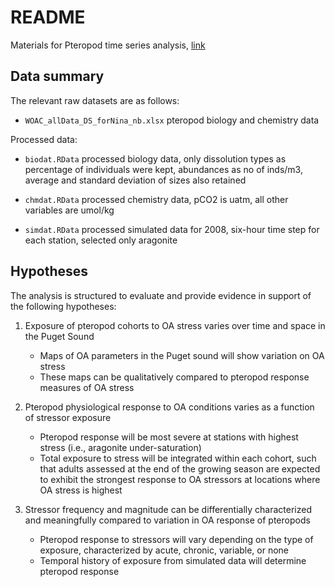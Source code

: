 # README

Materials for Pteropod time series analysis, [link](http://162.243.131.102:3838/pteropod_ts/dat_explr.Rmd)

## Data summary

The relevant raw datasets are as follows: 

* `WOAC_allData_DS_forNina_nb.xlsx` pteropod biology and chemistry data

Processed data:

* `biodat.RData` processed biology data, only dissolution types as percentage of individuals were kept, abundances as no of inds/m3, average and standard deviation of sizes also retained

* `chmdat.RData` processed chemistry data, pCO2 is uatm, all other variables are umol/kg

* `simdat.RData` processed simulated data for 2008, six-hour time step for each station, selected only aragonite

## Hypotheses

The analysis is structured to evaluate and provide evidence in support of the following hypotheses:

1) Exposure of pteropod cohorts to OA stress varies over time and space in the Puget Sound
     * Maps of OA parameters in the Puget sound will show variation on OA stress
     * These maps can be qualitatively compared to pteropod response measures of OA stress

2) Pteropod physiological response to OA conditions varies as a function of stressor exposure
     * Pteropod response will be most severe at stations with highest stress (i.e., aragonite under-saturation)
     * Total exposure to stress will be integrated within each cohort, such that adults assessed at the end of the growing season are expected to exhibit the strongest response to OA stressors at locations where OA stress is highest
     
3) Stressor frequency and magnitude can be differentially characterized and meaningfully compared to variation in OA response of pteropods
    * Pteropod response to stressors will vary depending on the type of exposure, characterized by acute, chronic, variable, or none
    * Temporal history of exposure from simulated data will determine pteropod response

